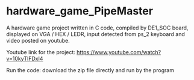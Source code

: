 # hardware_game_PipeMaster

A hardware game project written in C code, compiled by DE1_SOC board, displayed on VGA / HEX / LEDR, input detected from ps_2 keyboard and video posted on youtube.

Youtube link for the project: https://www.youtube.com/watch?v=10kyTIFDxl4

Run the code: download the zip file directly and run by the program
